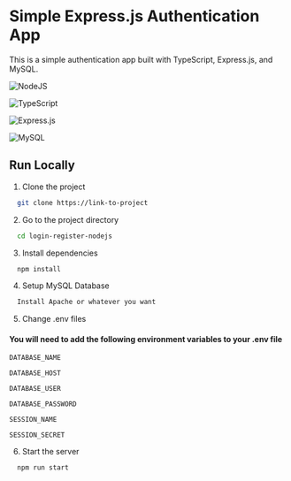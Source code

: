 # Simple Express.js Authentication App

This is a simple authentication app built with TypeScript, Express.js, and MySQL.

![NodeJS](https://img.shields.io/badge/node.js-6DA55F?style=for-the-badge&logo=node.js&logoColor=white)

![TypeScript](https://img.shields.io/badge/typescript-%23007ACC.svg?style=for-the-badge&logo=typescript&logoColor=white)

![Express.js](https://img.shields.io/badge/express.js-%23404d59.svg?style=for-the-badge&logo=express&logoColor=%2361DAFB)

![MySQL](https://img.shields.io/badge/mysql-4479A1.svg?style=for-the-badge&logo=mysql&logoColor=white)

## Run Locally

1. Clone the project

```bash
  git clone https://link-to-project
```

2. Go to the project directory

```bash
  cd login-register-nodejs
```

3. Install dependencies

```bash
  npm install
```

4. Setup MySQL Database

```bash
  Install Apache or whatever you want
```

5. Change .env files

#### You will need to add the following environment variables to your .env file

`DATABASE_NAME`

`DATABASE_HOST`

`DATABASE_USER`

`DATABASE_PASSWORD`

`SESSION_NAME`

`SESSION_SECRET`

6. Start the server

```bash
  npm run start
```
